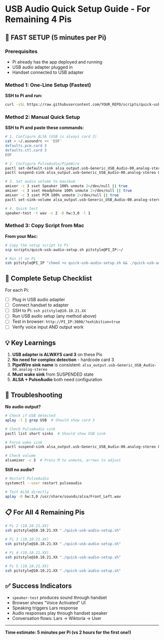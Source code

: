 # USB Audio Quick Setup Guide - For Remaining 4 Pis

## 🚀 FAST SETUP (5 minutes per Pi)

### Prerequisites
- Pi already has the app deployed and running
- USB audio adapter plugged in
- Handset connected to USB adapter

### Method 1: One-Line Setup (Fastest)

**SSH to Pi and run:**
```bash
curl -sSL https://raw.githubusercontent.com/YOUR_REPO/scripts/quick-usb-audio-setup.sh | bash
```

### Method 2: Manual Quick Setup

**SSH to Pi and paste these commands:**

```bash
# 1. Configure ALSA (USB is always card 3)
cat > ~/.asoundrc << 'EOF'
defaults.pcm.card 3
defaults.ctl.card 3
EOF

# 2. Configure PulseAudio/PipeWire
pactl set-default-sink alsa_output.usb-Generic_USB_Audio-00.analog-stereo
pactl suspend-sink alsa_output.usb-Generic_USB_Audio-00.analog-stereo 0

# 3. Set audio volume to maximum
amixer -c 3 sset Speaker 100% unmute 2>/dev/null || true
amixer -c 3 sset Headphone 100% unmute 2>/dev/null || true
amixer -c 3 sset PCM 100% unmute 2>/dev/null || true
pactl set-sink-volume alsa_output.usb-Generic_USB_Audio-00.analog-stereo 100%

# 4. Quick test
speaker-test -t wav -c 2 -D hw:3,0 -l 1
```

### Method 3: Copy Script from Mac

**From your Mac:**
```bash
# Copy the setup script to Pi
scp scripts/quick-usb-audio-setup.sh pitstyle@PI_IP:~/

# Run it on Pi
ssh pitstyle@PI_IP "chmod +x quick-usb-audio-setup.sh && ./quick-usb-audio-setup.sh"
```

## 🎯 Complete Setup Checklist

For each Pi:

- [ ] Plug in USB audio adapter
- [ ] Connect handset to adapter
- [ ] SSH to Pi: `ssh pitstyle@10.10.21.XX`
- [ ] Run USB audio setup (any method above)
- [ ] Test in browser: `http://PI_IP:3000/?exhibition=true`
- [ ] Verify voice input AND output work

## 💡 Key Learnings

1. **USB adapter is ALWAYS card 3** on these Pis
2. **No need for complex detection** - hardcode card 3
3. **PipeWire sink name** is consistent: `alsa_output.usb-Generic_USB_Audio-00.analog-stereo`
4. **Must wake sink** from SUSPENDED state
5. **ALSA + PulseAudio** both need configuration

## 🔧 Troubleshooting

**No audio output?**
```bash
# Check if USB detected
aplay -l | grep USB  # Should show card 3

# Check PulseAudio sink
pactl list short sinks  # Should show USB sink

# Force wake sink
pactl suspend-sink alsa_output.usb-Generic_USB_Audio-00.analog-stereo 0

# Check volume
alsamixer -c 3  # Press M to unmute, arrows to adjust
```

**Still no audio?**
```bash
# Restart PulseAudio
systemctl --user restart pulseaudio

# Test ALSA directly
aplay -D hw:3,0 /usr/share/sounds/alsa/Front_Left.wav
```

## 📋 For All 4 Remaining Pis

```bash
# Pi 2 (10.10.21.XX)
ssh pitstyle@10.10.21.XX "./quick-usb-audio-setup.sh"

# Pi 3 (10.10.21.XX)
ssh pitstyle@10.10.21.XX "./quick-usb-audio-setup.sh"

# Pi 4 (10.10.21.XX)
ssh pitstyle@10.10.21.XX "./quick-usb-audio-setup.sh"

# Pi 5 (10.10.21.XX)
ssh pitstyle@10.10.21.XX "./quick-usb-audio-setup.sh"
```

## ✅ Success Indicators

- `speaker-test` produces sound through handset
- Browser shows "Voice Activated" UI
- Speaking triggers Lars response
- Audio responses play through handset speaker
- Conversation flows: Lars → Wiktoria → User

---

**Time estimate: 5 minutes per Pi (vs 2 hours for the first one!)**